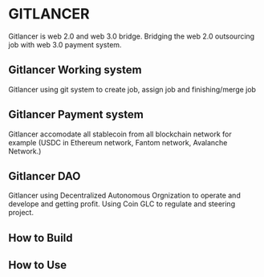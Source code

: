 # GITLANCER

Gitlancer is web 2.0 and web 3.0 bridge. Bridging the web 2.0 outsourcing job with web 3.0 payment system. 

## Gitlancer Working system

Gitlancer using git system to create job, assign job and finishing/merge job

## Gitlancer Payment system
Gitlancer accomodate all stablecoin from all blockchain network for example (USDC in Ethereum network, Fantom network, Avalanche Network.)


## Gitlancer DAO
Gitlancer using Decentralized Autonomous Orgnization to operate and develope and getting profit. Using Coin GLC to regulate and steering project.



## How to Build

## How to Use
